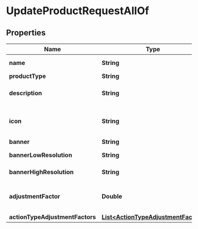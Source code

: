 

# UpdateProductRequestAllOf


## Properties

Name | Type | Description | Notes
------------ | ------------- | ------------- | -------------
**name** | **String** | The name of the product |  [optional]
**productType** | **String** | Product type |  [optional]
**description** | **String** | The description of the product for your reference |  [optional]
**icon** | **String** | An Icon id that has been pre uploaded to the system to display for Product |  [optional]
**banner** | **String** | Link to the banner |  [optional]
**bannerLowResolution** | **String** | Link to the bannerLowResolution |  [optional]
**bannerHighResolution** | **String** | Link to the bannerHighResolution |  [optional]
**adjustmentFactor** | **Double** | The multiplier to apply to source values received for this product events |  [optional]
**actionTypeAdjustmentFactors** | [**List&lt;ActionTypeAdjustmentFactor&gt;**](ActionTypeAdjustmentFactor.md) |  |  [optional]



